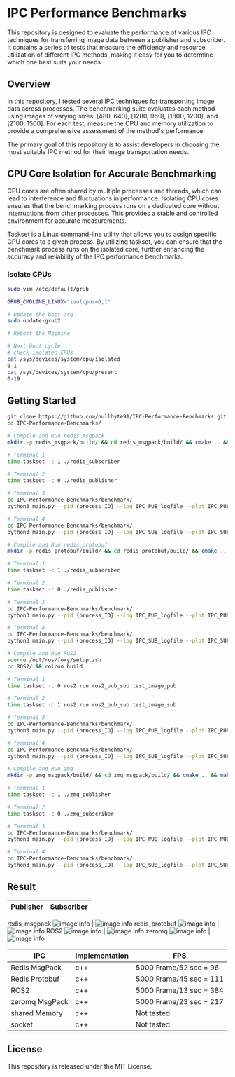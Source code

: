# IPC Performance Benchmarks
This repository is designed to evaluate the performance of various IPC techniques for transferring image data between a publisher and subscriber. It contains a series of tests that measure the efficiency and resource utilization of different IPC methods, making it easy for you to determine which one best suits your needs.

## Overview
In this repository, I tested several IPC techniques for transporting image data across processes. The benchmarking suite evaluates each method using images of varying sizes: [480, 640], [1280, 960], [1800, 1200], and [2100, 1500]. For each test, measure the CPU and memory utilization to provide a comprehensive assessment of the method's performance.

The primary goal of this repository is to assist developers in choosing the most suitable IPC method for their image transportation needs.

## CPU Core Isolation for Accurate Benchmarking
CPU cores are often shared by multiple processes and threads, which can lead to interference and fluctuations in performance. Isolating CPU cores ensures that the benchmarking process runs on a dedicated core without interruptions from other processes. This provides a stable and controlled environment for accurate measurements.

Taskset is a Linux command-line utility that allows you to assign specific CPU cores to a given process. By utilizing taskset, you can ensure that the benchmark process runs on the isolated core, further enhancing the accuracy and reliability of the IPC performance benchmarks.

### Isolate CPUs
```bash
sudo vim /etc/default/grub
```
```bash
GRUB_CMDLINE_LINUX="isolcpus=0,1"
```
```bash
# Update the boot arg
sudo update-grub2

# Reboot the Machine
```

```bash
# Next boot cycle
# check isolated CPUs
cat /sys/devices/system/cpu/isolated
0-1
cat /sys/devices/system/cpu/present
0-19
```

## Getting Started
```bash
git clone https://github.com/nullbyte91/IPC-Performance-Benchmarks.git
cd IPC-Performance-Benchmarks/
```

```bash
# Compile and Run redis_msgpack
mkdir -p redis_msgpack/build/ && cd redis_msgpack/build/ && cmake .. && make

# Terminal 1
time taskset -c 1 ./redis_subscriber

# Terminal 2
time taskset -c 0 ./redis_publisher

# Terminal 3
cd IPC-Performance-Benchmarks/benchmark/
python3 main.py --pid {process_ID} --log IPC_PUB_logfile --plot IPC_PUB.png --duration 30 --interval 0.1

# Terminal 4
cd IPC-Performance-Benchmarks/benchmark/
python3 main.py --pid {process_ID} --log IPC_SUB_logfile --plot IPC_SUB.png --duration 30 --interval 0.1
```

```bash
# Compile and Run redis_protobuf
mkdir -p redis_protobuf/build/ && cd redis_protobuf/build/ && cmake .. && make

# Terminal 1
time taskset -c 1 ./redis_subscriber

# Terminal 2
time taskset -c 0 ./redis_publisher

# Terminal 3
cd IPC-Performance-Benchmarks/benchmark/
python3 main.py --pid {process_ID} --log IPC_PUB_logfile --plot IPC_PUB.png --duration 30 --interval 0.1

# Terminal 4
cd IPC-Performance-Benchmarks/benchmark/
python3 main.py --pid {process_ID} --log IPC_SUB_logfile --plot IPC_SUB.png --duration 30 --interval 0.1
```


```bash
# Compile and Run ROS2
source /opt/ros/foxy/setup.zsh
cd ROS2/ && colcon build

# Terminal 1
time taskset -c 0 ros2 run ros2_pub_sub test_image_pub

# Terminal 2
time taskset -c 1 ros2 run ros2_pub_sub test_image_sub

# Terminal 3
cd IPC-Performance-Benchmarks/benchmark/
python3 main.py --pid {process_ID} --log IPC_PUB_logfile --plot IPC_PUB.png --duration 30 --interval 0.1

# Terminal 4
cd IPC-Performance-Benchmarks/benchmark/
python3 main.py --pid {process_ID} --log IPC_SUB_logfile --plot IPC_SUB.png --duration 30 --interval 0.1
```

```bash
# Compile and Run zmq
mkdir -p zmq_msgpack/build/ && cd zmq_msgpack/build/ && cmake .. && make

# Terminal 1
time taskset -c 1 ./zmq_publisher

# Terminal 2
time taskset -c 0 ./zmq_subscriber

# Terminal 3
cd IPC-Performance-Benchmarks/benchmark/
python3 main.py --pid {process_ID} --log IPC_PUB_logfile --plot IPC_PUB.png --duration 30 --interval 0.1

# Terminal 4
cd IPC-Performance-Benchmarks/benchmark/
python3 main.py --pid {process_ID} --log IPC_SUB_logfile --plot IPC_SUB.png --duration 30 --interval 0.1
```

## Result

Publisher | Subscriber
:-----: | :------:
redis_msgpack
![image info](./benchmark/redis_msgpack_PUB.png) | ![image info](./benchmark/redis_msgpack_SUB.png)
redis_protobuf
![image info](./benchmark/redis_protobuf_PUB.png) | ![image info](./benchmark/redis_protobuf_SUB.png)
ROS2
![image info](./benchmark/ROS_PUB.png) | ![image info](./benchmark/ROS_SUB.png)
zeromq
![image info](./benchmark/zmq_PUB.png) | ![image info](./benchmark/zmq_SUB.png)


| IPC  | Implementation  | FPS|
|---  |---              |----|
| Redis MsgPack  | c++  | 5000 Frame/52 sec = 96|
| Redis Protobuf  | c++  | 5000 Frame/45 sec = 111|
| ROS2  | c++  | 5000 Frame/13 sec = 384|
| zeromq MsgPack  | c++  | 5000 Frame/23 sec = 217|
| shared Memory  | c++  | Not tested|
| socket  | c++  | Not tested|
## License
This repository is released under the MIT License.




